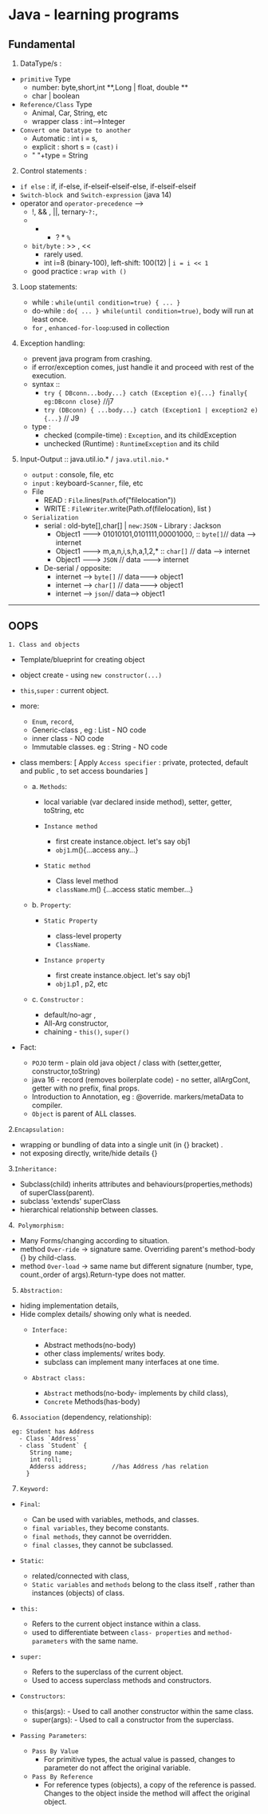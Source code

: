 # Java - learning programs

## Fundamental
1. DataType/s :
  - `primitive` Type
    - number: byte,short,int **,Long | float, double **
    - char | boolean
  - `Reference/Class` Type
    - Animal, Car, String, etc
    - wrapper class : int-->Integer
  - `Convert one Datatype to another`
    - Automatic : int i = s,
    - explicit : short s = `(cast)` i
    - " "+type = String

2. Control statements :
  - `if else` : if, if-else, if-elseif-elseif-else, if-elseif-elseif
  - `Switch-block `and `Switch-expression` (java 14)
  - operator and `operator-precedence` -->
    - !, && , ||, ternary-`?:`,
    - + - ? * `%`
    - `bit/byte` :  >> , <<
      - rarely used.
      - int i=8 (binary-100), left-shift: 100(12) | `i = i << 1`
    - good practice : `wrap with ()`

3. Loop statements:
   - while :   `while(until condition=true) { ... }`
   - do-while : `do{ ... } while(until condition=true)`, body will run at least once.
   - `for` , `enhanced-for-loop`:used in collection

4. Exception handling:
   - prevent java program from crashing.
   - if error/exception comes, just handle it and proceed with rest of the execution.
   - syntax ::
     - `try { DBconn...body...} catch (Exception e){...} finally{ eg:DBconn close}` //j7
     - `try (DBconn) { ...body...} catch (Exception1 | exception2 e){...}` // J9
   - type :
     - checked (compile-time) : `Exception`, and its childException
     - unchecked (Runtime) :    `RuntimeException` and its child

5. Input-Output :: java.util.io.* / `java.util.nio.*`
   - `output` : console, file, etc
   - `input` : keyboard-`Scanner`, file, etc
   - File
     - READ :  `File`.lines(`Path`.of("filelocation"))
     - WRITE : `FileWriter`.write(Path.of(filelocation), list<String> )
   - `Serialization`
     - serial : old-byte[],char[] | `new:JSON` - Library : Jackson
       - Object1 ---> 01010101,0101111,00001000, ::  `byte[]`// data --> internet
       - Object1 ---> m,a,n,i,s,h,a,1,2,* :: `char[]` // data --> internet
       - Object1 ---> `JSON` // data ---> internet
     - De-serial / opposite:
       - internet -->  `byte[]` // data---> object1
       - internet -->  `char[]` // data---> object1
       - internet -->  `json`// data--> object1

---
## OOPS
`1. Class and objects`
  - Template/blueprint for creating object
  - object create - using `new constructor(...)`
  - `this`,`super` : current object.
  - more:
    - `Enum`, `record`,
    - Generic-class <T>, eg : List<T>  - NO code
    - inner class - NO  code
    - Immutable classes. eg : String - NO code

- class members: [ Apply `Access specifier` : private, protected, default and public , to set access boundaries ]
  - a. `Methods`:
    - local variable (var declared inside method), setter, getter, toString, etc
    - `Instance method`
      - first create instance.object. let's say obj1
      - `obj1`.m(){...access any...}

    - `Static method`
      - Class level method
      - `className`.m() {...access static member...}

  - b. `Property`:
    - `Static Property`
      - class-level property
      - `ClassName`.<static-property>

    - `Instance property`
      - first create instance.object. let's say obj1
      - `obj1`.p1 , p2, etc

  - c. `Constructor` :
    - default/no-agr ,
    - All-Arg constructor,
    - chaining - `this()`, `super()`

- Fact:
  - `POJO` term - plain old java object / class with (setter,getter, constructor,toString)
  - java 16 - record (removes boilerplate code) - no setter, allArgCont, getter with no prefix, final props.
  - Introduction to Annotation, eg : @override. markers/metaData to compiler.
  - `Object` is parent of ALL classes.

2.`Encapsulation:`
- wrapping or bundling of data into a single unit (in {} bracket) .
- not exposing directly, write/hide details {}


3.`Inheritance:`
- Subclass(child) inherits attributes and behaviours(properties,methods) of superClass(parent).
- subclass 'extends' superClass
- hierarchical relationship between classes.

4.` Polymorphism:`
- Many Forms/changing according to situation.
- method `Over-ride` -> signature same. Overriding parent's method-body {} by child-class.
- method `Over-load` -> same name but different signature (number, type, count.,order of args).Return-type does not matter.

5. `Abstraction:`
- hiding implementation details,
- Hide complex details/ showing only what is needed.
  - `Interface:`
    - Abstract methods(no-body)
    - other class implements/ writes body.
    - subclass can implement many interfaces at one time.

  - `Abstract class:`
     - `Abstract` methods(no-body- implements by child class),
     - `Concrete` Methods(has-body)

6. `Association` (dependency, relationship):
```
 eg: Student has Address
   - Class `Address`
   - class `Student` {
      String name;
      int roll;
      Adderss address;       //has Address /has relation
     }
```
7. `Keyword:`
- `Final`:
  - Can be used with variables, methods, and classes.
  - `final variables`, they become constants.
  - `final methods`, they cannot be overridden.
  - `final classes`, they cannot be subclassed.
  
- `Static`:
  - related/connected with class, 
  - `Static variables` and `methods` belong to the class itself , rather than instances (objects) of class.
  
- `this:`
  - Refers to the current object instance within a class.
  -  used to differentiate between `class- properties` and `method- parameters` with the same name.

- `super:`
  - Refers to the superclass of the current object.
  - Used to access superclass methods and constructors.

- `Constructors`:
    - this(args): - Used to call another constructor within the same class.
    - super(args): - Used to call a constructor from the superclass.
  
- `Passing Parameters`:
  - `Pass By Value`
    - For primitive types, the actual value is passed, changes to parameter do not affect the original variable.
  - `Pass By Reference`
    - For reference types (objects), a copy of the reference is passed. Changes to the object inside the method will affect the original object.


